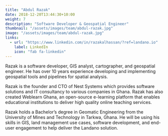 ```yaml
---
title: "Abdul Razak"
date: 2018-12-20T13:44:30+10:00
weight: 7
description: "Software Developer & Geospatial Engineer"
thumbnail: "/assets/images/team/abdul-razak.jpg"
image: "/assets/images/team/abdul-razak.jpg"
links:
  - url: "https://www.linkedin.com/in/razakalhassan/?ref=landano.io"
    label: LinkedIn
    icon: "fab fa-linkedin"
---
```

Razak is a software developer, GIS analyst, cartographer, and geospatial engineer. He has over 10 years experience developing and implementing geospatial tools and pipelines for spatial analysis.

Razak is the founder and CTO of Nest Systems which provides software solutions and IT consultancy to various companies in Ghana. Razak has also created Weblearn Ghana, an open-source e-learning platform that enables educational institutions to deliver high quality online teaching services.

Razak holds a Bachelor’s degree in Geomatic Engineering from the University of Mines and Technology in Tarkwa, Ghana. He will be using his skills in GIS, land management use cases, software development, and end-user engagement to help deliver the Landano solution.